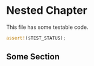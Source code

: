 # Nested Chapter

This file has some testable code.

```rust
assert!($TEST_STATUS);
```

## Some Section
